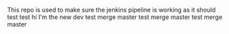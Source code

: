 This repo is used to make sure the jenkins pipeline is working as it should
test
test
hi I'm the new dev
test merge master
test merge master
test merge master
